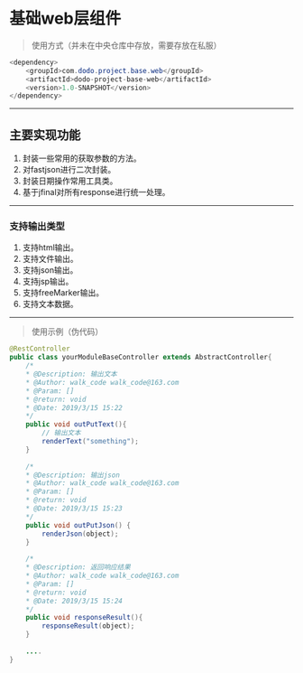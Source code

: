# **基础web层组件**
> 使用方式（并未在中央仓库中存放，需要存放在私服）
```java
<dependency>
    <groupId>com.dodo.project.base.web</groupId>
    <artifactId>dodo-project-base-web</artifactId>
    <version>1.0-SNAPSHOT</version>
</dependency>
```
---
## **主要实现功能**
1. 封装一些常用的获取参数的方法。
2. 对fastjson进行二次封装。
3. 封装日期操作常用工具类。
4. 基于jfinal对所有response进行统一处理。  

---
### **支持输出类型**
1. 支持html输出。 
2. 支持文件输出。
3. 支持json输出。
4. 支持jsp输出。
5. 支持freeMarker输出。
6. 支持文本数据。  

---
> 使用示例（伪代码）
```java
@RestController
public class yourModuleBaseController extends AbstractController{
	/* 
	* @Description: 输出文本 
	* @Author: walk_code walk_code@163.com
	* @Param: [] 
	* @return: void  
	* @Date: 2019/3/15 15:22
	*/ 
	public void outPutText(){
		// 输出文本
		renderText("something");
	}
	
	/* 
	* @Description: 输出json
	* @Author: walk_code walk_code@163.com
	* @Param: [] 
	* @return: void  
	* @Date: 2019/3/15 15:23
	*/ 
	public void outPutJson() {
		renderJson(object);
	}
	
	/* 
	* @Description: 返回响应结果 
	* @Author: walk_code walk_code@163.com
	* @Param: [] 
	* @return: void  
	* @Date: 2019/3/15 15:24
	*/ 
	public void responseResult(){
		responseResult(object);
	}
	
	....
}

```
